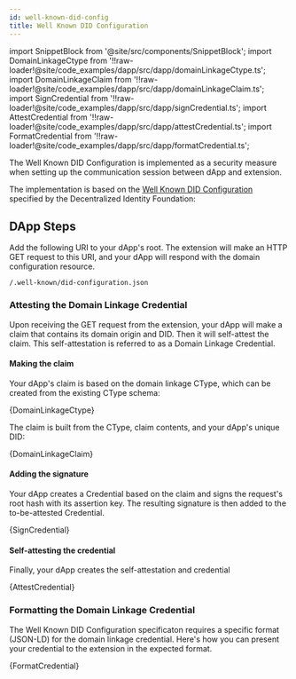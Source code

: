 ```yaml
---
id: well-known-did-config
title: Well Known DID Configuration
---
```


import SnippetBlock from '@site/src/components/SnippetBlock';
import DomainLinkageCtype from '!!raw-loader!@site/code_examples/dapp/src/dapp/domainLinkageCtype.ts';
import DomainLinkageClaim from '!!raw-loader!@site/code_examples/dapp/src/dapp/domainLinkageClaim.ts';
import SignCredential from '!!raw-loader!@site/code_examples/dapp/src/dapp/signCredential.ts';
import AttestCredential from '!!raw-loader!@site/code_examples/dapp/src/dapp/attestCredential.ts';
import FormatCredential from '!!raw-loader!@site/code_examples/dapp/src/dapp/formatCredential.ts';

The Well Known DID Configuration is implemented as a security measure when setting up the communication session between dApp and extension.

The implementation is based on the [Well Known DID Configuration](https://identity.foundation/.well-known/resources/did-configuration/) specified by the Decentralized Identity Foundation:

## DApp Steps

Add the following URI to your dApp's root. The extension will make an HTTP GET request to this URI, and your dApp will respond with the domain configuration resource.

`/.well-known/did-configuration.json`

### Attesting the Domain Linkage Credential

Upon receiving the GET request from the extension, your dApp will make a claim that contains its domain origin and DID. Then it will self-attest the claim. This self-attestation is referred to as a Domain Linkage Credential.

#### Making the claim

Your dApp's claim is based on the domain linkage CType, which can be created from the existing CType schema:

<SnippetBlock className="language-ts">
  {DomainLinkageCtype}
</SnippetBlock>

The claim is built from the CType, claim contents, and your dApp's unique DID:

<SnippetBlock className="language-ts">
  {DomainLinkageClaim}
</SnippetBlock>

#### Adding the signature

Your dApp creates a Credential based on the claim and signs the request's root hash with its assertion key. The resulting signature is then added to the to-be-attested Credential.

<SnippetBlock className="language-ts">
  {SignCredential}
</SnippetBlock>

#### Self-attesting the credential

Finally, your dApp creates the self-attestation and credential

<SnippetBlock className="language-ts">
  {AttestCredential}
</SnippetBlock>

### Formatting the Domain Linkage Credential

The Well Known DID Configuration specificaton requires a specific format (JSON-LD) for the domain linkage credential. Here's how you can present your credential to the extension in the expected format.

<SnippetBlock className="language-ts">
  {FormatCredential}
</SnippetBlock>

